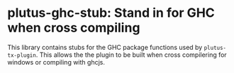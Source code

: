# plutus-ghc-stub: Stand in for GHC when cross compiling

This library contains stubs for the GHC package functions
used by `plutus-tx-plugin`.  This allows the the plugin
to be built when cross compilering for windows or
compiling with ghcjs.
